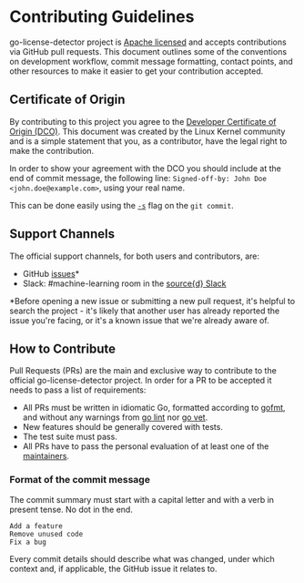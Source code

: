 # Contributing Guidelines

go-license-detector project is [Apache licensed](LICENSE.md) and accepts
contributions via GitHub pull requests.  This document outlines some of the
conventions on development workflow, commit message formatting, contact points,
and other resources to make it easier to get your contribution accepted.

## Certificate of Origin

By contributing to this project you agree to the [Developer Certificate of
Origin (DCO)](DCO). This document was created by the Linux Kernel community and is a
simple statement that you, as a contributor, have the legal right to make the
contribution.

In order to show your agreement with the DCO you should include at the end of commit message,
the following line: `Signed-off-by: John Doe <john.doe@example.com>`, using your real name.

This can be done easily using the [`-s`](https://github.com/git/git/blob/b2c150d3aa82f6583b9aadfecc5f8fa1c74aca09/Documentation/git-commit.txt#L154-L161) flag on the `git commit`.


## Support Channels

The official support channels, for both users and contributors, are:

- GitHub [issues](https://github.com/src-d/go-license-detector/issues)*
- Slack: #machine-learning room in the [source{d} Slack](https://join.slack.com/t/sourced-community/shared_invite/enQtMjc4Njk5MzEyNzM2LTFjNzY4NjEwZGEwMzRiNTM4MzRlMzQ4MmIzZjkwZmZlM2NjODUxZmJjNDI1OTcxNDAyMmZlNmFjODZlNTg0YWM)

*Before opening a new issue or submitting a new pull request, it's helpful to
search the project - it's likely that another user has already reported the
issue you're facing, or it's a known issue that we're already aware of.


## How to Contribute

Pull Requests (PRs) are the main and exclusive way to contribute to the official go-license-detector project.
In order for a PR to be accepted it needs to pass a list of requirements:

- All PRs must be written in idiomatic Go, formatted according to [gofmt](https://golang.org/cmd/gofmt/), and without any warnings from [go lint](https://github.com/golang/lint) nor [go vet](https://golang.org/cmd/vet/).
- New features should be generally covered with tests.
- The test suite must pass.
- All PRs have to pass the personal evaluation of at least one of the [maintainers](MAINTAINERS.md).

### Format of the commit message

The commit summary must start with a capital letter and with a verb in present tense. No dot in the end.

```
Add a feature
Remove unused code
Fix a bug
```

Every commit details should describe what was changed, under which context and, if applicable, the GitHub issue it relates to.